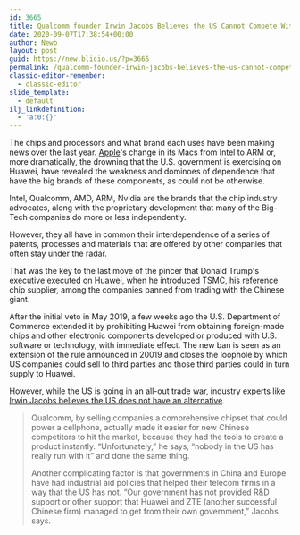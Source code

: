 ```yaml
---
id: 3665
title: Qualcomm founder Irwin Jacobs Believes the US Cannot Compete With Huawei
date: 2020-09-07T17:38:54+00:00
author: Newb
layout: post
guid: https://new.blicio.us/?p=3665
permalink: /qualcomm-founder-irwin-jacobs-believes-the-us-cannot-compete-with-huawei/
classic-editor-remember:
  - classic-editor
slide_template:
  - default
ilj_linkdefinition:
  - 'a:0:{}'
---
```

The chips and processors and what brand each uses have been making news over the last year. [Apple](https://new.blicio.us/the-humble-beginnings-of-apple/)'s change in its Macs from Intel to ARM or, more dramatically, the drowning that the U.S. government is exercising on Huawei, have revealed the weakness and dominoes of dependence that have the big brands of these components, as could not be otherwise.

Intel, Qualcomm, AMD, ARM, Nvidia are the brands that the chip industry advocates, along with the proprietary development that many of the Big-Tech companies do more or less independently.

However, they all have in common their interdependence of a series of patents, processes and materials that are offered by other companies that often stay under the radar.

That was the key to the last move of the pincer that Donald Trump's executive executed on Huawei, when he introduced TSMC, his reference chip supplier, among the companies banned from trading with the Chinese giant.

After the initial veto in May 2019, a few weeks ago the U.S. Department of Commerce extended it by prohibiting Huawei from obtaining foreign-made chips and other electronic components developed or produced with U.S. software or technology, with immediate effect. The new ban is seen as an extension of the rule announced in 20019 and closes the loophole by which US companies could sell to third parties and those third parties could in turn supply to Huawei.

However, while the US is going in an all-out trade war, industry experts like [Irwin Jacobs believes the US does not have an alternative](https://www.wired.com/story/plaintext-qualcomms-founder-on-why-the-us-doesnt-have-its-own-huawei/).

> Qualcomm, by selling companies a comprehensive chipset that could power a cellphone, actually made it easier for new Chinese competitors to hit the market, because they had the tools to create a product instantly. “Unfortunately,” he says, “nobody in the US has really run with it” and done the same thing.
> 
> Another complicating factor is that governments in China and Europe have had industrial aid policies that helped their telecom firms in a way that the US has not. “Our government has not provided R&D support or other support that Huawei and ZTE (another successful Chinese firm) managed to get from their own government,” Jacobs says.